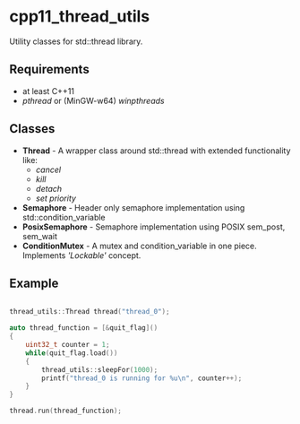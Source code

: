 # cpp11_thread_utils
Utility classes for std::thread library.

## Requirements
* at least C++11
* _pthread_ or (MinGW-w64) _winpthreads_

## Classes
* **Thread** - A wrapper class around std::thread with extended functionality like:
  * _cancel_
  * _kill_
  * _detach_
  * _set priority_
* **Semaphore** - Header only semaphore implementation using std::condition_variable
* **PosixSemaphore** - Semaphore implementation using POSIX sem_post, sem_wait
* **ConditionMutex** - A mutex and condition_variable in one piece. Implements _'Lockable'_ concept.

## Example
```c++

thread_utils::Thread thread("thread_0");

auto thread_function = [&quit_flag]()
{
    uint32_t counter = 1;
    while(quit_flag.load())
    {
        thread_utils::sleepFor(1000);
        printf("thread_0 is running for %u\n", counter++);
    }
}

thread.run(thread_function);
```

